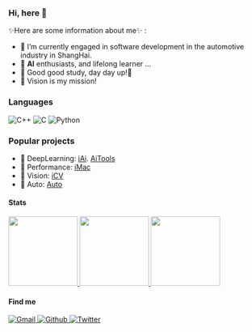 ### Hi, here 👋

✨Here are some information about me✨ :

- 🚗 I’m currently engaged in software development in the automotive industry in ShangHai.
- 🧬 **AI** enthusiasts, and lifelong learner ...
- 🤣 Good good study, day day up!💪
- 📐 Vision is my mission!
<!---
- 🤔 https://aimuch.com
- 💬 [Twitter](https://twitter.com/aisoez)
- 📫 [E-mail](aimuch@outlook.com)
-->

### Languages

![C++](https://img.shields.io/badge/-C++-00599C?&logo=c%2b%2b)
![C](https://img.shields.io/badge/-C-888?&logo=C&logoColor=fff)
![Python](https://img.shields.io/badge/-Python-4B8BBE?&logo=Python&logoColor=fff)

### Popular projects

- 🧬  DeepLearning: [iAi](https://github.com/aimuch/iAi). [AiTools](https://github.com/aimuch/AiTools)
- 🚀  Performance: [iMac](https://github.com/aimuch/iMac)
- 📐  Vision: [iCV](https://github.com/aimuch/iCV)
- 🚗  Auto: [Auto](https://github.com/aimuch/Auto)

#### Stats

<!-- ![](https://github-readme-stats.vercel.app/api?username=aimuch&count_private=true&show_icons=true)
[![Top Langs](https://github-readme-stats.vercel.app/api/top-langs/?username=aimuch&layout=compact)](https://github.com/anuraghazra/github-readme-stats)

[![trophy](https://github-profile-trophy.vercel.app/?username=aimuch)](https://github.com/ryo-ma/github-profile-trophy) -->
<a href="https://github.com/aimuch">
  <img height="137px" src="https://github-readme-stats.vercel.app/api?username=aimuch&hide_title=true&hide_border=true&show_icons=true&include_all_commits=true&count_private=true&line_height=21&theme=dracula" />
  <img height="137px" src="https://github-readme-stats.vercel.app/api/top-langs/?username=aimuch&hide=html,java&hide_title=true&hide_border=true&layout=compact&langs_count=6&theme=dracula" />
</a>
<a href="https://stackoverflow.com/users/7579393/andy">
  <img height="137px" src="https://stackoverflow-card.vercel.app/?userID=7579393&theme=dracula&showBorder=false" />
</a>


#### Find me

<p>
  <a href="mailto:liuvay@gmail.com">
    <img alt="Gmail" src="https://img.shields.io/badge/Gmail-%23BB001B.svg?&style=for-the-badge&logo=Gmail&logoColor=white" />
  </a>
  <a href="https://github.com/aimuch">
    <img alt="Github" src="https://img.shields.io/badge/GitHub-%2312100E.svg?&style=for-the-badge&logo=Github&logoColor=white" />
  </a>
  <a href="https://twitter.com/itsoez">
    <img alt="Twitter" src="https://img.shields.io/badge/twitter-%231DA1F2.svg?&style=for-the-badge&logo=twitter&logoColor=white" />
  </a>
</p>
